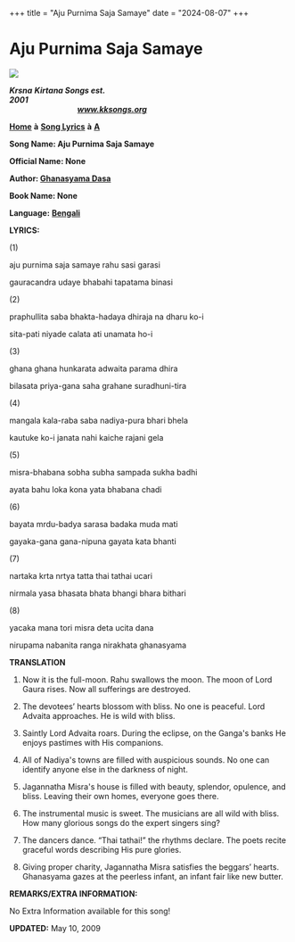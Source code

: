 +++
title = "Aju Purnima Saja Samaye"
date = "2024-08-07"
+++

# Aju Purnima Saja Samaye
**[![](http://kksongs.org/image_files/image002.jpg)](http://kksongs.org/)**

**_Krsna_** **_Kirtana Songs est. 2001_**                                                                                                                                                      **_www.kksongs.org_**

**[Home](http://kksongs.org/)** **à** **[Song Lyrics](http://kksongs.org/lyrics.html)** **à** **[A](http://kksongs.org/songs/song_a.html)**

**Song Name: Aju Purnima Saja Samaye**

**Official Name: None**

**Author: [Ghanasyama Dasa](http://kksongs.org/authors/list/ghanasyama.html)**

**Book Name: None**

**Language:** **[Bengali](http://kksongs.org/language/list/bengali.html)**

**LYRICS:**

(1)

aju purnima saja samaye rahu sasi garasi

gauracandra udaye bhabahi tapatama binasi

(2)

praphullita saba bhakta-hadaya dhiraja na dharu ko-i

sita-pati niyade calata ati unamata ho-i

(3)

ghana ghana hunkarata adwaita parama dhira

bilasata priya-gana saha grahane suradhuni-tira

(4)

mangala kala-raba saba nadiya-pura bhari bhela

kautuke ko-i janata nahi kaiche rajani gela

(5)

misra-bhabana sobha subha sampada sukha badhi

ayata bahu loka kona yata bhabana chadi

(6)

bayata mrdu-badya sarasa badaka muda mati

gayaka-gana gana-nipuna gayata kata bhanti

(7)

nartaka krta nrtya tatta thai tathai ucari

nirmala yasa bhasata bhata bhangi bhara bithari

(8)

yacaka mana tori misra deta ucita dana

nirupama nabanita ranga nirakhata ghanasyama

**TRANSLATION**

1) Now it is the full-moon. Rahu swallows the moon. The moon of Lord Gaura rises. Now all sufferings are destroyed.

2) The devotees’ hearts blossom with bliss. No one is peaceful. Lord Advaita approaches. He is wild with bliss.

3) Saintly Lord Advaita roars. During the eclipse, on the Ganga's banks He enjoys pastimes with His companions.

4) All of Nadiya's towns are filled with auspicious sounds. No one can identify anyone else in the darkness of night.

5) Jagannatha Misra's house is filled with beauty, splendor, opulence, and bliss. Leaving their own homes, everyone goes there.

6) The instrumental music is sweet. The musicians are all wild with bliss. How many glorious songs do the expert singers sing?

7) The dancers dance. “Thai tathai!” the rhythms declare. The poets recite graceful words describing His pure glories.

8) Giving proper charity, Jagannatha Misra satisfies the beggars’ hearts. Ghanasyama gazes at the peerless infant, an infant fair like new butter.

**REMARKS/EXTRA INFORMATION:**

No Extra Information available for this song!

**UPDATED:** May 10, 2009